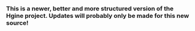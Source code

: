 ### This is a newer, better and more structured version of the Hgine project. Updates will probably only be made for this new source!
